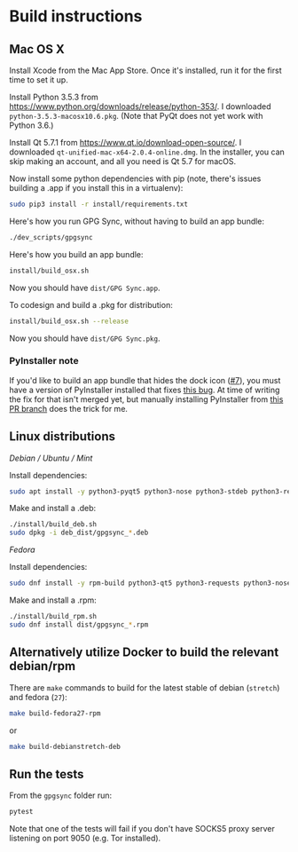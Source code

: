 # Build instructions

## Mac OS X

Install Xcode from the Mac App Store. Once it's installed, run it for the first time to set it up.

Install Python 3.5.3 from https://www.python.org/downloads/release/python-353/. I downloaded `python-3.5.3-macosx10.6.pkg`. (Note that PyQt does not yet work with Python 3.6.)

Install Qt 5.7.1 from https://www.qt.io/download-open-source/. I downloaded `qt-unified-mac-x64-2.0.4-online.dmg`. In the installer, you can skip making an account, and all you need is Qt 5.7 for macOS.

Now install some python dependencies with pip (note, there's issues building a .app if you install this in a virtualenv):

```sh
sudo pip3 install -r install/requirements.txt
```

Here's how you run GPG Sync, without having to build an app bundle:

```sh
./dev_scripts/gpgsync
```

Here's how you build an app bundle:

```sh
install/build_osx.sh
```

Now you should have `dist/GPG Sync.app`.

To codesign and build a .pkg for distribution:

```sh
install/build_osx.sh --release
```

Now you should have `dist/GPG Sync.pkg`.

### PyInstaller note

If you'd like to build an app bundle that hides the dock icon ([#7](https://github.com/firstlookmedia/gpgsync/issues/7)), you must have a version of PyInstaller installed that fixes [this bug](https://github.com/pyinstaller/pyinstaller/issues/1917). At time of writing the fix for that isn't merged yet, but manually installing PyInstaller from [this PR branch](https://github.com/pyinstaller/pyinstaller/pull/3566) does the trick for me.

## Linux distributions

*Debian / Ubuntu / Mint*

Install dependencies:

```sh
sudo apt install -y python3-pyqt5 python3-nose python3-stdeb python3-requests python3-socks python3-packaging python3-dateutil gnupg2
```

Make and install a .deb:

```sh
./install/build_deb.sh
sudo dpkg -i deb_dist/gpgsync_*.deb
```

*Fedora*

Install dependencies:

```sh
sudo dnf install -y rpm-build python3-qt5 python3-requests python3-nose python3-packaging python3-dateutil gnupg2
```

Make and install a .rpm:

```sh
./install/build_rpm.sh
sudo dnf install dist/gpgsync_*.rpm
```

## Alternatively utilize Docker to build the relevant debian/rpm

There are `make` commands to build for the latest stable of debian (`stretch`)
and fedora (`27`):

```sh
make build-fedora27-rpm
```

or

```sh
make build-debianstretch-deb
```

## Run the tests

From the `gpgsync` folder run:

```sh
pytest
```

Note that one of the tests will fail if you don't have SOCKS5 proxy server listening on port 9050 (e.g. Tor installed).
